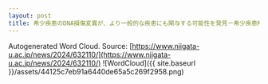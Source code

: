 ```yaml
---
layout: post
title: 希少疾患のDNA損傷変異が、より一般的な疾患にも関与する可能性を発見－希少疾患RVCLの原因遺伝子TREX1の機能異常が乳がんと同様の発症機序を示すことを発見－
---
```

Autogenerated Word Cloud.
Source\: [https://www.niigata-u.ac.jp/news/2024/632110/](https://www.niigata-u.ac.jp/news/2024/632110/)
![WordCloud]({{ site.baseurl }}/assets/44125c7eb91a6440de65a5c269f2958.png)